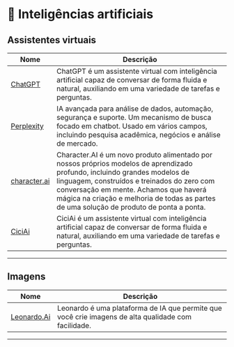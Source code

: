 # 🤖 Inteligências artificiais

## Assistentes virtuais

| Nome | Descrição |
|--------------|-----------|
| [ChatGPT](https://chat.openai.com/chat) | ChatGPT é um assistente virtual com inteligência artificial capaz de conversar de forma fluida e natural, auxiliando em uma variedade de tarefas e perguntas. |
| [Perplexity](https://www.perplexity.ai/) | IA avançada para análise de dados, automação, segurança e suporte. Um mecanismo de busca focado em chatbot. Usado em vários campos, incluindo pesquisa acadêmica, negócios e análise de mercado. |
| [character.ai](https://beta.character.ai/) | Character.AI é um novo produto alimentado por nossos próprios modelos de aprendizado profundo, incluindo grandes modelos de linguagem, construídos e treinados do zero com conversação em mente. Achamos que haverá mágica na criação e melhoria de todas as partes de uma solução de produto de ponta a ponta. |
| [CiciAi](https://www.ciciai.com/) | CiciAi é um assistente virtual com inteligência artificial capaz de conversar de forma fluida e natural, auxiliando em uma variedade de tarefas e perguntas. |

---

## Imagens

| Nome | Descrição |
|--------------|-----------|
| [Leonardo.Ai](https://app.leonardo.ai/) | Leonardo é uma plataforma de IA que permite que você crie imagens de alta qualidade com facilidade. |

---
